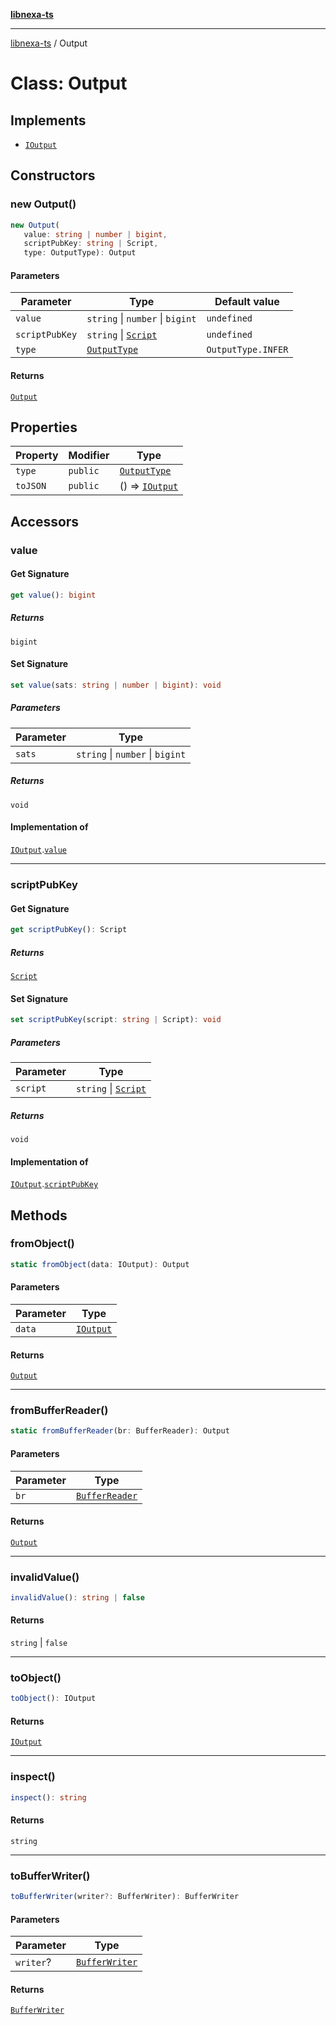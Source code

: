 [**libnexa-ts**](../index.md)

***

[libnexa-ts](../index.md) / Output

# Class: Output

## Implements

- [`IOutput`](../interfaces/IOutput.md)

## Constructors

### new Output()

```ts
new Output(
   value: string | number | bigint, 
   scriptPubKey: string | Script, 
   type: OutputType): Output
```

#### Parameters

| Parameter | Type | Default value |
| ------ | ------ | ------ |
| `value` | `string` \| `number` \| `bigint` | `undefined` |
| `scriptPubKey` | `string` \| [`Script`](Script.md) | `undefined` |
| `type` | [`OutputType`](../enumerations/OutputType.md) | `OutputType.INFER` |

#### Returns

[`Output`](Output.md)

## Properties

| Property | Modifier | Type |
| ------ | ------ | ------ |
| <a id="type-1"></a> `type` | `public` | [`OutputType`](../enumerations/OutputType.md) |
| <a id="tojson"></a> `toJSON` | `public` | () => [`IOutput`](../interfaces/IOutput.md) |

## Accessors

### value

#### Get Signature

```ts
get value(): bigint
```

##### Returns

`bigint`

#### Set Signature

```ts
set value(sats: string | number | bigint): void
```

##### Parameters

| Parameter | Type |
| ------ | ------ |
| `sats` | `string` \| `number` \| `bigint` |

##### Returns

`void`

#### Implementation of

[`IOutput`](../interfaces/IOutput.md).[`value`](../interfaces/IOutput.md#value)

***

### scriptPubKey

#### Get Signature

```ts
get scriptPubKey(): Script
```

##### Returns

[`Script`](Script.md)

#### Set Signature

```ts
set scriptPubKey(script: string | Script): void
```

##### Parameters

| Parameter | Type |
| ------ | ------ |
| `script` | `string` \| [`Script`](Script.md) |

##### Returns

`void`

#### Implementation of

[`IOutput`](../interfaces/IOutput.md).[`scriptPubKey`](../interfaces/IOutput.md#scriptpubkey)

## Methods

### fromObject()

```ts
static fromObject(data: IOutput): Output
```

#### Parameters

| Parameter | Type |
| ------ | ------ |
| `data` | [`IOutput`](../interfaces/IOutput.md) |

#### Returns

[`Output`](Output.md)

***

### fromBufferReader()

```ts
static fromBufferReader(br: BufferReader): Output
```

#### Parameters

| Parameter | Type |
| ------ | ------ |
| `br` | [`BufferReader`](BufferReader.md) |

#### Returns

[`Output`](Output.md)

***

### invalidValue()

```ts
invalidValue(): string | false
```

#### Returns

`string` \| `false`

***

### toObject()

```ts
toObject(): IOutput
```

#### Returns

[`IOutput`](../interfaces/IOutput.md)

***

### inspect()

```ts
inspect(): string
```

#### Returns

`string`

***

### toBufferWriter()

```ts
toBufferWriter(writer?: BufferWriter): BufferWriter
```

#### Parameters

| Parameter | Type |
| ------ | ------ |
| `writer`? | [`BufferWriter`](BufferWriter.md) |

#### Returns

[`BufferWriter`](BufferWriter.md)
